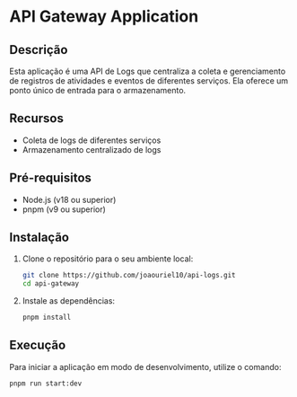 # API Gateway Application

## Descrição

Esta aplicação é uma API de Logs que centraliza a coleta e gerenciamento de registros de atividades e eventos de diferentes serviços. Ela oferece um ponto único de entrada para o armazenamento.

## Recursos

- Coleta de logs de diferentes serviços
- Armazenamento centralizado de logs

## Pré-requisitos

- Node.js (v18 ou superior)
- pnpm (v9 ou superior)

## Instalação

1. Clone o repositório para o seu ambiente local:
    ```sh
    git clone https://github.com/joaouriel10/api-logs.git
    cd api-gateway
    ```

2. Instale as dependências:
    ```sh
    pnpm install
    ```

## Execução

Para iniciar a aplicação em modo de desenvolvimento, utilize o comando:
```sh
pnpm run start:dev
